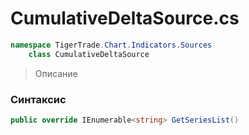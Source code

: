 
# CumulativeDeltaSource.cs
```csharp
namespace TigerTrade.Chart.Indicators.Sources  
    class CumulativeDeltaSource
```

> Описание

### Синтаксис
```csharp
public override IEnumerable<string> GetSeriesList()
```
